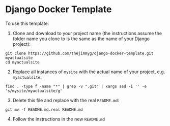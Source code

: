 # Django Docker Template

To use this template:

1. Clone and download to your project name (the instructions assume the folder name you clone to is the same as the name of your Django project):

```
git clone https://github.com/thejimmyg/django-docker-template.git myactualsite
cd myactualsite
```

2. Replace all instances of `mysite` with the actual name of your project, e.g. `myactualsite`:

```
find . -type f -name "*" | grep -v ".git" | xargs sed -i '' -e 's/mysite/myactualsite/g'
```

3. Delete this file and replace with the real `README.md`:

```
git mv -f README.md.real README.md
```

4. Follow the instructions in the new `README.md`

